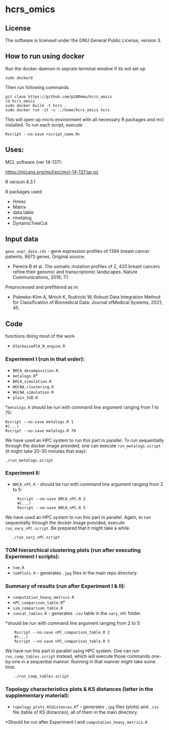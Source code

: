 # hcrs_omics

## License
The software is licensed under the GNU General Public License, version 3.

## How to run using docker

Run the docker daemon in seprate terminal window if its not set up

	sudo dockerd

Then run following commands

	git clone https://github.com/p100mma/hcrs_omics
	cd hcrs_omics
	sudo docker build -t hcrs .
	sudo docker run -it -v .:/home/hcrs_omics hcrs

This will open up micro environment with all necessary R packages and mcl installed. To run each script, execute

	Rscript --no-save <script_name.R>
 

## Uses:

MCL software (ver 14-137):

https://micans.org/mcl/src/mcl-14-137.tar.gz

R version 4.3.1

R packages used:
- Hmisc
- Matrix
- data.table
- rmetalog
- DynamicTreeCut

## Input data

`gene_expr_data.rds` - gene expression profiles of 1394 breast cancer patients, 8673 genes.
Original source:
- Pereira B et al. The somatic mutation profiles of 2, 433 breast cancers refine their genomic and transcriptomic landscapes. Nature Communications, 2016; 7.1

Preprocessed and prefiltered as in:
- Polewko-Klim A, Mnich K, Rudnicki W, Robust Data Integration Method for Classification of Biomedical Data. Journal ofMedical Systems, 2021; 45.

## Code

functions doing most of the work
- `blockwisePCA_R_engine.R`

### Experiment I (run in that order):

- `BRCA_decomposition.R`
- `metalogs.R`*
- `BRCA_simulation.R`
- `WGCNA_clustering.R`
- `WGCNA_simulation.R`
- `plain_SVD.R`

*`metalogs.R` should be run with command line argument ranging from 1 to 70:

	Rscript --no-save metalogs.R 1
 	#(...)
  	Rscript --no-save metalogs.R 70
   
We have used an HPC system to run this part in parallel.
To run sequentially through the docker image provided, one can execute `run_metalogs.script` (it might take 20-30 minutes that way):

	./run_metalogs.script

### Experiment II:

- `BRCA_nPC.R` - should be run with command line argument ranging from 2 to 5:
  
        Rscript --no-save BRCA_nPC.R 2
        #(...)
        Rscript --no-save BRCA_nPC.R 5

We have used an HPC system to run this part in parallel. 
Again, to run sequentially through the docker image provided, execute `run_vary_nPC.script`. Be prepared that it might take a while.

       ./run_vary_nPC.script

### TOM hierarchical clustering plots (run after executing Experiment I scripts):

- `tom.R`
- `tomPlots.R` - generates `.jpg` files in the main repo directory.

### Summary of results (run after Experiment I & II):

- `computation_heavy_metrics.R`
- `nPC_comparison_table.R`*
- `sim_comparison_table.R`
- `concat_tables.R`  - generates `.csv` table in the `vary_nPC` folder. 

*should be run with command line argument ranging from 2 to 5:
  
        Rscript --no-save nPC_comparison_table.R 2
        #(...)
        Rscript --no-save nPC_comparison_table.R 5

We have run this part in parallel using HPC system.
One can run `run_comp_tables.script` instead, which will execute those commands one-by-one in a sequential manner. Running in that manner might take some time.

        ./run_comp_tables.script



### Topology characteristics plots & KS distances (latter in the supplementary material):

- `topology_plots_KSdistances.R`* - generates `.jpg` files (plots) and `.csv` file (table of KS distances), all of them in the main directory. 

*Should be run after Experiment I and `computation_heavy_metrics.R`
